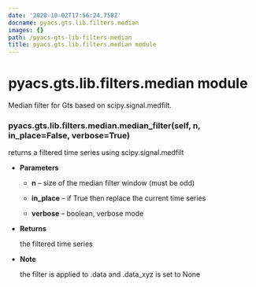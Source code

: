 ```yaml
---
date: '2020-10-02T17:56:24.758Z'
docname: pyacs.gts.lib.filters.median
images: {}
path: /pyacs-gts-lib-filters-median
title: pyacs.gts.lib.filters.median module
---
```


# pyacs.gts.lib.filters.median module

Median filter for Gts based on scipy.signal.medfilt.


### pyacs.gts.lib.filters.median.median_filter(self, n, in_place=False, verbose=True)
returns a filtered time series using scipy.signal.medfilt


* **Parameters**

    
    * **n** – size of the median filter window (must be odd)


    * **in_place** – if True then replace the current time series


    * **verbose** – boolean, verbose mode



* **Returns**

    the filtered time series



* **Note**

    the filter is applied to .data and .data_xyz is set to None

